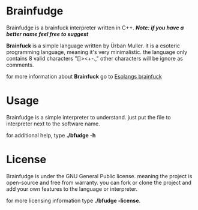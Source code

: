 # Brainfudge 
Brainfudge is a brainfuck interpreter written in C++.
***Note: if you have a better name feel free to suggest***

**Brainfuck** is a simple language written by Ürban Muller. it is a esoteric programming language, meaning it's very minimalistic. 
the language only contains 8 valid characters "[]><+-.," other characters 
will be ignore as comments.

for more information about **Brainfuck** go to <a href="https://esolangs.org/wiki/Brainfuck">Esolangs brainfuck</a>


# Usage 
Brainfudge is a simple interpreter to understand.
just put the file to interpreter next to the software name. 

for additional help, type **./bfudge -h**

# License 
Brainfudge is under the GNU General Public license. 
meaning the project is open-source and free from warranty. you can fork 
or clone the project and add your own features to the language or interpreter.

for more licensing information type **./bfudge -license**.